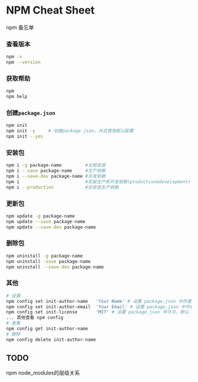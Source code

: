 # NPM Cheat Sheet

npm 备忘单

### 查看版本

```bash
npm -v
npm --version
```

### 获取帮助

```bash
npm
npm help
```

### 创建`package.json`

```bash
npm init
npm init -y 	# 创建package.json，并且使用默认配置
npm init --yes
```

### 安装包

```bash
npm i -g package-name         #全局安装
npm i --save package-name     #生产依赖
npm i --save-dev package-name #开发依赖
npm i                         #安装生产和开发依赖(production&development)
npm i --production            #仅安装生产依赖

```

### 更新包

```bash
npm update -g package-name
npm	update --save package-name
npm update --save-dev package-name
```

### 删除包

```bash
npm uninstall -g package-name
npm uninstall -save package-name
npm uninstall --save-dev package-name
```





### 其他

```bash
# 设置
npm config set init-author-name   'Your Name' # 设置 package.json 中作者的名字
npm config set init-author-email  'Your Email' # 设置 package.json 中作者的名字
npm config set init-license       'MIT'	# 设置 package.json 中许可，默认 ISC 
... 其他查看 npm config
# 查看
npm config get init-author-name
# 删除
npm config delete init-author-name
```

## TODO

npm node_modules的层级关系